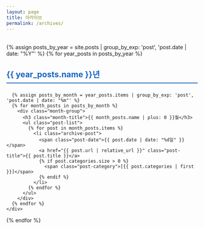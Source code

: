 ```yaml
---
layout: page
title: 아카이브
permalink: /archives/
---
```


<div class="archive-list">
  {% assign posts_by_year = site.posts | group_by_exp: 'post', 'post.date | date: "%Y"' %}
  {% for year_posts in posts_by_year %}
    <div class="year-group">
      <h2 class="year-title">{{ year_posts.name }}년</h2>
      
      {% assign posts_by_month = year_posts.items | group_by_exp: 'post', 'post.date | date: "%m"' %}
      {% for month_posts in posts_by_month %}
        <div class="month-group">
          <h3 class="month-title">{{ month_posts.name | plus: 0 }}월</h3>
          <ul class="post-list">
            {% for post in month_posts.items %}
              <li class="archive-post">
                <span class="post-date">{{ post.date | date: "%d일" }}</span>
                <a href="{{ post.url | relative_url }}" class="post-title">{{ post.title }}</a>
                {% if post.categories.size > 0 %}
                  <span class="post-category">[{{ post.categories | first }}]</span>
                {% endif %}
              </li>
            {% endfor %}
          </ul>
        </div>
      {% endfor %}
    </div>
  {% endfor %}
</div>

<style>
.archive-list {
  margin: 2rem 0;
}

.year-group {
  margin-bottom: 3rem;
}

.year-title {
  color: #1565c0;
  border-bottom: 2px solid #1565c0;
  padding-bottom: 0.5rem;
  margin-bottom: 1.5rem;
}

.month-group {
  margin-bottom: 2rem;
  margin-left: 1rem;
}

.month-title {
  color: #424242;
  font-size: 1.2rem;
  margin-bottom: 1rem;
}

.post-list {
  list-style: none;
  padding-left: 0;
}

.archive-post {
  margin-bottom: 0.8rem;
  padding: 0.8rem;
  background-color: #f8f9fa;
  border-radius: 6px;
  border-left: 4px solid #e3f2fd;
  transition: all 0.2s ease;
}

.archive-post:hover {
  background-color: #e3f2fd;
  border-left-color: #1565c0;
}

.post-date {
  color: #666;
  font-size: 0.9rem;
  font-weight: 500;
  margin-right: 1rem;
  min-width: 3rem;
  display: inline-block;
}

.post-title {
  color: #1565c0;
  text-decoration: none;
  font-weight: 500;
}

.post-title:hover {
  text-decoration: underline;
}

.post-category {
  color: #666;
  font-size: 0.8rem;
  margin-left: 0.5rem;
  background-color: #e0e0e0;
  padding: 0.2rem 0.5rem;
  border-radius: 3px;
}
</style>
